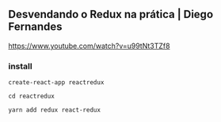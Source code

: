 ## Desvendando o Redux na prática | Diego Fernandes

https://www.youtube.com/watch?v=u99tNt3TZf8  

### install

```
create-react-app reactredux
```

```
cd reactredux
```

```
yarn add redux react-redux
```